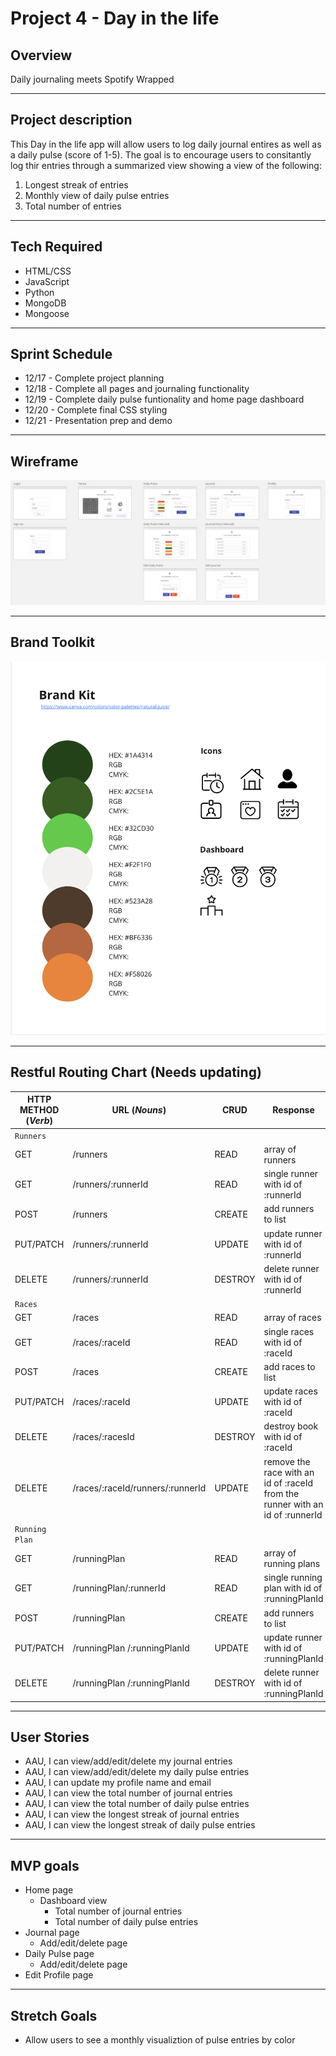# Project 4 - Day in the life


## Overview
Daily journaling meets Spotify Wrapped

---
## Project description
This Day in the life app will allow users to log daily journal entires as well as a daily pulse (score of 1-5). The goal is to encourage users to consitantly log thir entries through a summarized view showing a view of the following: 
1. Longest streak of entries 
2. Monthly view of daily pulse entries
3. Total number of entries

---
## Tech Required
* HTML/CSS
* JavaScript
* Python
* MongoDB
* Mongoose

---
## Sprint Schedule
* 12/17 - Complete project planning 
* 12/18 - Complete all pages and journaling functionality
* 12/19 - Complete daily pulse funtionality and home page dashboard
* 12/20 - Complete final CSS styling
* 12/21 - Presentation prep and demo

---
## Wireframe
![Wireframe](https://github.com/nholliday314/Project-4/blob/main/Pictures/Wireframe.png)

---
## Brand Toolkit
![Brand Toolkit](https://github.com/nholliday314/Project-4/blob/main/Pictures/Brand%20Toolkit.png)

---
## Restful Routing Chart (Needs updating)
| HTTP METHOD (_Verb_) | URL (_Nouns_) | CRUD | Response | Notes |
| -------------------- | ------------- | ---- | -------- | ----- |
| `Runners`            |               |      |          |       |
| GET                     | /runners              | READ     | array of runners         |       |
| GET                     | /runners/:runnerId              | READ     | single runner with id of :runnerId         |       |
| POST                     | /runners             | CREATE     | add runners to list         |       |
| PUT/PATCH                     | /runners/:runnerId              | UPDATE      | update runner with id of :runnerId         |       |
| DELETE                     | 	/runners/:runnerId              | DESTROY     | delete runner with id of :runnerId         |       |
| `Races`              |               |      |          |       |
| GET                     | /races              | READ     | array of races         |       |
| GET                     | /races/:raceId              | READ     | single races with id of :raceId         |       |
| POST                     | /races              | CREATE     | 	add races to list         |       |
| PUT/PATCH                     | /races/:raceId              | UPDATE     |  update races with id of :raceId        |       |
| DELETE                     | /races/:racesId              | DESTROY     | 	destroy book with id of :raceId         |       |
| DELETE                     | 	/races/:raceId/runners/:runnerId             | UPDATE     | remove the race with an id of :raceId from the runner with an id of :runnerId         |       |
| `Running Plan`              |               |      |          |       |
| GET                     | /runningPlan            | READ     | array of running plans         |       |
| GET                     | /runningPlan/:runnerId              | READ     | single running plan with id of :runningPlanId         |       |
| POST                     | /runningPlan              | CREATE     | add runners to list         |       |
| PUT/PATCH                     | /runningPlan /:runningPlanId               | UPDATE      | update runner with id of :runningPlanId          |       |
| DELETE                     | 	/runningPlan /:runningPlanId               | DESTROY     | delete runner with id of :runningPlanId          |       |

---
## User Stories
* AAU, I can view/add/edit/delete my journal entries
* AAU, I can view/add/edit/delete my daily pulse entries
* AAU, I can update my profile name and email
* AAU, I can view the total number of journal entries
* AAU, I can view the total number of daily pulse entries
* AAU, I can view the longest streak of journal entries
* AAU, I can view the longest streak of daily pulse entries

---
## MVP goals
* Home page 
    * Dashboard view
        * Total number of journal entries
        * Total number of daily pulse entries
* Journal page
    * Add/edit/delete page
* Daily Pulse page
    * Add/edit/delete page
* Edit Profile page


---
## Stretch Goals
* Allow users to see a monthly visualiztion of pulse entries by color




